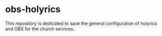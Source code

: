 # obs-holyrics
This repository is dedicated to save the general configuration of holyrics and OBS for the church services. 
